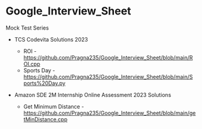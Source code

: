 # Google_Interview_Sheet
Mock Test Series

* TCS Codevita Solutions 2023
  * ROI - https://github.com/Pragna235/Google_Interview_Sheet/blob/main/ROI.cpp
  * Sports Day - https://github.com/Pragna235/Google_Interview_Sheet/blob/main/Sports%20Day.py

* Amazon SDE 2M Internship Online Assessment 2023 Solutions
  * Get Minimum Distance - https://github.com/Pragna235/Google_Interview_Sheet/blob/main/getMinDistance.cpp
